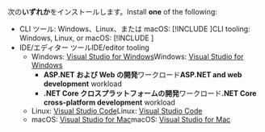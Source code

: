<span data-ttu-id="5495e-101">次の**いずれか**をインストールします。</span><span class="sxs-lookup"><span data-stu-id="5495e-101">Install **one** of the following:</span></span>

* <span data-ttu-id="5495e-102">CLI ツール: Windows、Linux、または macOS: [!INCLUDE [](~/includes/net-core-sdk-download-link.md)]</span><span class="sxs-lookup"><span data-stu-id="5495e-102">CLI tooling: Windows, Linux, or macOS: [!INCLUDE [](~/includes/net-core-sdk-download-link.md)]</span></span>
* <span data-ttu-id="5495e-103">IDE/エディター ツール</span><span class="sxs-lookup"><span data-stu-id="5495e-103">IDE/editor tooling</span></span>
  * <span data-ttu-id="5495e-104">Windows: [Visual Studio for Windows](https://www.microsoft.com/net/download/windows)</span><span class="sxs-lookup"><span data-stu-id="5495e-104">Windows: [Visual Studio for Windows](https://www.microsoft.com/net/download/windows)</span></span>
    * <span data-ttu-id="5495e-105">**ASP.NET および Web の開発**ワークロード</span><span class="sxs-lookup"><span data-stu-id="5495e-105">**ASP.NET and web development** workload</span></span>
    * <span data-ttu-id="5495e-106">**.NET Core クロスプラットフォームの開発**ワークロード</span><span class="sxs-lookup"><span data-stu-id="5495e-106">**.NET Core cross-platform development** workload</span></span>
  * <span data-ttu-id="5495e-107">Linux: [Visual Studio Code](https://www.microsoft.com/net/download/linux)</span><span class="sxs-lookup"><span data-stu-id="5495e-107">Linux: [Visual Studio Code](https://www.microsoft.com/net/download/linux)</span></span>
  * <span data-ttu-id="5495e-108">macOS: [Visual Studio for Mac](https://www.microsoft.com/net/download/macos)</span><span class="sxs-lookup"><span data-stu-id="5495e-108">macOS: [Visual Studio for Mac](https://www.microsoft.com/net/download/macos)</span></span>
